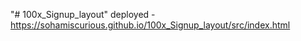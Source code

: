 "# 100x_Signup_layout" 
deployed - https://sohamiscurious.github.io/100x_Signup_layout/src/index.html


